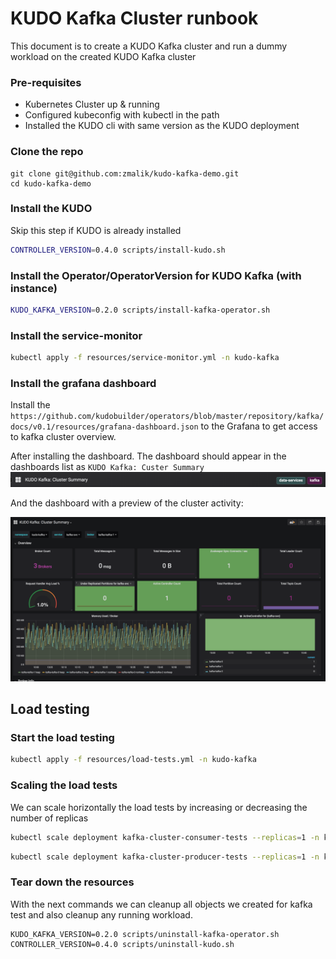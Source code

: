 # KUDO Kafka Cluster runbook  


This document is to create a KUDO Kafka cluster and run a dummy workload on the created KUDO Kafka cluster


### Pre-requisites

- Kubernetes Cluster up & running
- Configured kubeconfig with kubectl in the path 
- Installed the KUDO cli with same version as the KUDO deployment



### Clone the repo

```
git clone git@github.com:zmalik/kudo-kafka-demo.git
cd kudo-kafka-demo
```

### Install the KUDO

Skip this step if KUDO is already installed

```bash
CONTROLLER_VERSION=0.4.0 scripts/install-kudo.sh
```

### Install the Operator/OperatorVersion for KUDO Kafka (with instance)

```bash
KUDO_KAFKA_VERSION=0.2.0 scripts/install-kafka-operator.sh
```

### Install the service-monitor

```bash
kubectl apply -f resources/service-monitor.yml -n kudo-kafka
```

### Install the grafana dashboard

Install the `https://github.com/kudobuilder/operators/blob/master/repository/kafka/docs/v0.1/resources/grafana-dashboard.json` to the Grafana to get access to kafka cluster overview.

After installing the dashboard. The dashboard should appear in the dashboards list as `KUDO Kafka: Custer Summary`  ![image-20190724105625877](./resources/dashboard-preview-1.png)



And the dashboard with a preview of the cluster activity:

![image-20190724110028425](./resources/dashboard-preview-2.png)

## Load testing

### Start the load testing 

```bash
kubectl apply -f resources/load-tests.yml -n kudo-kafka
```

### Scaling the load tests

We can scale horizontally the load tests by increasing or decreasing the number of replicas

```bash
kubectl scale deployment kafka-cluster-consumer-tests --replicas=1 -n kudo-kafka
```

```bash
kubectl scale deployment kafka-cluster-producer-tests --replicas=1 -n kudo-kafka
```

### Tear down the resources

With the next commands we can cleanup all objects we created for kafka test and also cleanup any running workload.

```
KUDO_KAFKA_VERSION=0.2.0 scripts/uninstall-kafka-operator.sh
CONTROLLER_VERSION=0.4.0 scripts/uninstall-kudo.sh
```



